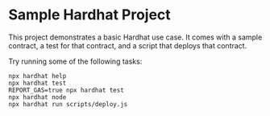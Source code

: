 # Sample Hardhat Project 
 
This project demonstrates a basic Hardhat use case. It comes with a sample contract, a test for that contract, and a script that deploys that contract.
 
Try running some of the following tasks:
  
```shell
npx hardhat help 
npx hardhat test
REPORT_GAS=true npx hardhat test
npx hardhat node 
npx hardhat run scripts/deploy.js
```
